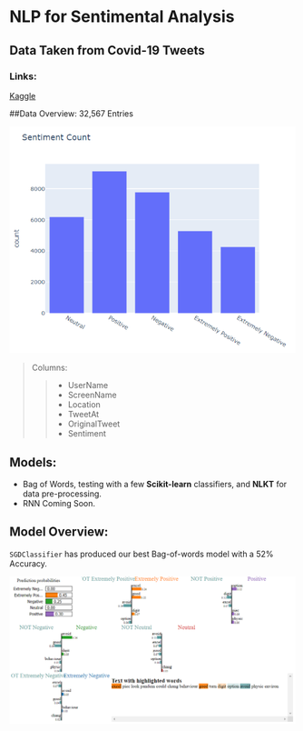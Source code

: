 # NLP for Sentimental Analysis
## Data Taken from Covid-19 Tweets

### Links:
[Kaggle](https://www.kaggle.com/datatattle/covid-19-nlp-text-classification)


##Data Overview:
32,567 Entries

![Sentiment_count](assets/sentiment_count.png)

> Columns:
>>+ UserName
>>+ ScreenName
>>+ Location
>>+ TweetAt
>>+ OriginalTweet
>>+ Sentiment

## Models:

+ Bag of Words, testing with a few **Scikit-learn** classifiers, and **NLKT** for data pre-processing.
+ RNN Coming Soon.


## Model Overview:

`SGDClassifier` has produced our best Bag-of-words model with a 52% Accuracy.


![TextExplainer](assets/lime_text.png)
